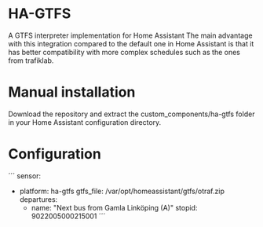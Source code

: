 # HA-GTFS
A GTFS interpreter implementation for Home Assistant
The main advantage with this integration compared to the default one in Home Assistant is that it has better compatibility with more complex schedules such as the ones from trafiklab.

# Manual installation
Download the repository and extract the custom_components/ha-gtfs folder in your Home Assistant configuration directory.

# Configuration

´´´
sensor:
  - platform: ha-gtfs
    gtfs_file: /var/opt/homeassistant/gtfs/otraf.zip
    departures:
    - name: "Next bus from Gamla Linköping (A)"
      stopid: 9022005000215001
´´´